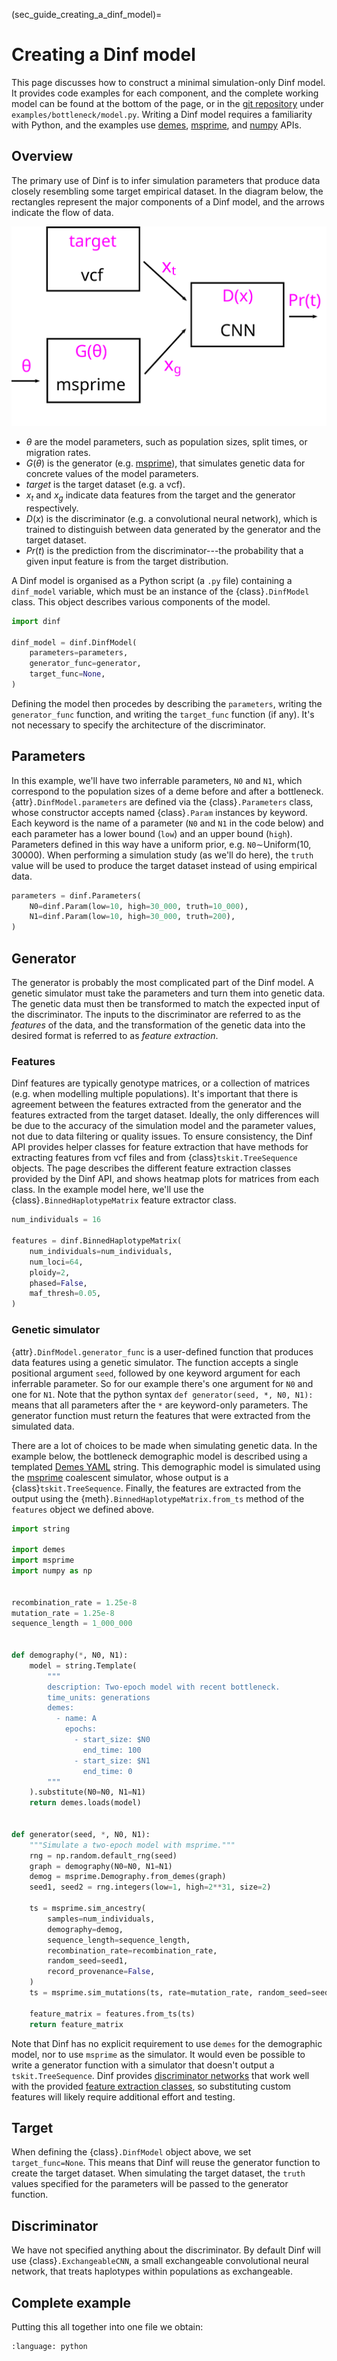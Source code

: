(sec_guide_creating_a_dinf_model)=
# Creating a Dinf model

This page discusses how to construct a minimal simulation-only Dinf model.
It provides code examples for each component, and the complete
working model can be found at the bottom of the page,
or in the [git repository](https://github.com/RacimoLab/dinf)
under `examples/bottleneck/model.py`.
Writing a Dinf model requires a familiarity with Python,
and the examples use
[demes](https://popsim-consortium.github.io/demes-docs/),
[msprime](https://tskit.dev/msprime/docs/stable),
and [numpy](https://numpy.org/doc/stable/)
APIs.

## Overview

The primary use of Dinf is to infer simulation parameters that
produce data closely resembling some target empirical dataset.
In the diagram below, the rectangles represent the major components of
a Dinf model, and the arrows indicate the flow of data.

![Dinf model diagram](dinf_model.svg)

- $\theta$ are the model parameters,
  such as population sizes, split times, or migration rates.
- $G(\theta)$ is the generator
  (e.g. [msprime](https://tskit.dev/msprime/docs/stable)),
  that simulates genetic data for concrete values of the model parameters.
- $target$ is the target dataset (e.g. a vcf).
- $x_t$ and $x_g$ indicate data features from the
  target and the generator respectively.
- $D(x)$ is the discriminator (e.g. a convolutional neural network),
  which is trained to distinguish between data generated by the
  generator and the target dataset.
- $Pr(t)$ is the prediction from the discriminator---the probability that
  a given input feature is from the target distribution.

A Dinf model is organised as a Python script (a `.py` file)
containing a `dinf_model` variable,
which must be an instance of the {class}`.DinfModel` class.
This object describes various components of the model.

```python
import dinf

dinf_model = dinf.DinfModel(
    parameters=parameters,
    generator_func=generator,
    target_func=None,
)
```

Defining the model then procedes by describing the `parameters`,
writing the `generator_func` function,
and writing the `target_func` function (if any).
It's not necessary to specify the architecture of the discriminator.

## Parameters

In this example, we'll have two inferrable parameters,
`N0` and `N1`, which correspond to the population sizes of a
deme before and after a bottleneck.
{attr}`.DinfModel.parameters` are defined via the {class}`.Parameters` class,
whose constructor accepts named {class}`.Param` instances by keyword.
Each keyword is the name of a parameter (`N0` and `N1` in the code below)
and each parameter has a lower bound (`low`) and an upper bound (`high`).
Parameters defined in this way have a uniform prior, e.g.
`N0`$\sim$Uniform(10, 30000).
When performing a simulation study (as we'll do here), the `truth` value
will be used to produce the target dataset instead of using empirical data.


```python
parameters = dinf.Parameters(
    N0=dinf.Param(low=10, high=30_000, truth=10_000),
    N1=dinf.Param(low=10, high=30_000, truth=200),
)
```

## Generator

The generator is probably the most complicated part of the Dinf model.
A genetic simulator must take the parameters and turn them into
genetic data. The genetic data must then be transformed to
match the expected input of the discriminator. The inputs to the discriminator
are referred to as the *features* of the data, and the transformation
of the genetic data into the desired format is referred to as
*feature extraction*.



### Features

Dinf features are typically genotype matrices,
or a collection of matrices (e.g. when modelling multiple populations).
It's important that there is agreement between the features extracted from the
generator and the features extracted from the target dataset.
Ideally, the only differences will be due to the accuracy of the simulation
model and the parameter values, not due to data filtering or quality issues.
To ensure consistency, the Dinf API provides helper classes for
feature extraction that have methods for extracting features from
vcf files and from {class}`tskit.TreeSequence` objects.
The [](sec_guide_features) page describes the different feature extraction
classes provided by the Dinf API,
and shows heatmap plots for matrices from each class.
In the example model here, we'll use the {class}`.BinnedHaplotypeMatrix`
feature extractor class.


```python
num_individuals = 16

features = dinf.BinnedHaplotypeMatrix(
    num_individuals=num_individuals,
    num_loci=64,
    ploidy=2,
    phased=False,
    maf_thresh=0.05,
)
```



### Genetic simulator

{attr}`.DinfModel.generator_func` is a user-defined function that produces data
features using a genetic simulator.
The function accepts a single positional argument `seed`,
followed by one keyword argument for each inferrable parameter.
So for our example there's one argument for `N0` and one for `N1`.
Note that the python syntax `def generator(seed, *, N0, N1):` means
that all parameters after the `*` are keyword-only parameters.
The generator function must return the features that were extracted
from the simulated data.

There are a lot of choices to be made when simulating genetic data.
In the example below, the bottleneck demographic model is described using
a templated [Demes YAML](https://popsim-consortium.github.io/demes-spec-docs/)
string.
This demographic model is simulated using the
[msprime](https://tskit.dev/msprime/docs/stable)
coalescent simulator, whose output is a {class}`tskit.TreeSequence`.
Finally, the features are extracted from the output using the
{meth}`.BinnedHaplotypeMatrix.from_ts` method of the `features` object
we defined above.

```python
import string

import demes
import msprime
import numpy as np


recombination_rate = 1.25e-8
mutation_rate = 1.25e-8
sequence_length = 1_000_000


def demography(*, N0, N1):
    model = string.Template(
        """
        description: Two-epoch model with recent bottleneck.
        time_units: generations
        demes:
          - name: A
            epochs:
              - start_size: $N0
                end_time: 100
              - start_size: $N1
                end_time: 0
        """
    ).substitute(N0=N0, N1=N1)
    return demes.loads(model)


def generator(seed, *, N0, N1):
    """Simulate a two-epoch model with msprime."""
    rng = np.random.default_rng(seed)
    graph = demography(N0=N0, N1=N1)
    demog = msprime.Demography.from_demes(graph)
    seed1, seed2 = rng.integers(low=1, high=2**31, size=2)

    ts = msprime.sim_ancestry(
        samples=num_individuals,
        demography=demog,
        sequence_length=sequence_length,
        recombination_rate=recombination_rate,
        random_seed=seed1,
        record_provenance=False,
    )
    ts = msprime.sim_mutations(ts, rate=mutation_rate, random_seed=seed2)

    feature_matrix = features.from_ts(ts)
    return feature_matrix
```

Note that Dinf has no explicit requirement to use `demes`
for the demographic model, nor to use `msprime` as the simulator.
It would even be possible to write a generator function with a
simulator that doesn't output a `tskit.TreeSequence`.
Dinf provides [discriminator networks](sec_api_discriminator_networks)
that work well with the provided
[feature extraction classes](sec_api_feature_extraction),
so substituting custom features will likely require additional effort
and testing.

## Target

When defining the {class}`.DinfModel` object above,
we set `target_func=None`. This means that Dinf will reuse the
generator function to create the target dataset. When simulating the
target dataset, the `truth` values specified for the parameters
will be passed to the generator function.

## Discriminator

We have not specified anything about the discriminator.
By default Dinf will use {class}`.ExchangeableCNN`,
a small exchangeable convolutional neural network,
that treats haplotypes within populations as exchangeable.

## Complete example

Putting this all together into one file we obtain:

```{literalinclude} ../../examples/bottleneck/model.py
:language: python
```
